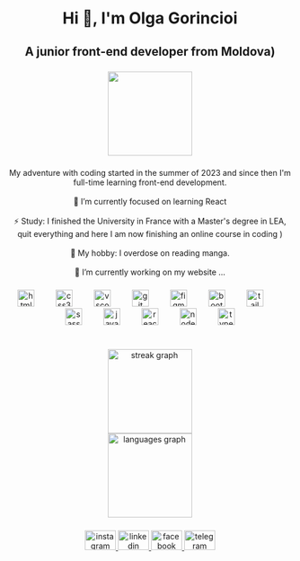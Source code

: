 <h1 align="center">Hi 👋, I'm Olga Gorincioi</h1>

###

<h2 align="center">A junior front-end developer from Moldova)</h2>

###

<div align="center">
  <img height="150" src="https://media.giphy.com/media/v1.Y2lkPTc5MGI3NjExdm12dWhjZHBweDluanAzbjVuMGhnMm1sZzFoN2kwYWRqemNueGFvMCZlcD12MV9pbnRlcm5hbF9naWZfYnlfaWQmY3Q9Zw/9gz8R9Ty9RyDu/giphy.gif"  />
</div>

###

<p align="center">My adventure with coding started in the summer of 2023 and since then I'm full-time learning front-end development.  <br><br>🌱 I’m currently focused on learning React<br><br>⚡  Study: I finished the University in France with a Master's degree in LEA, quit everything  and here I am now finishing an online course in coding )<br><br>👯 My hobby: I overdose on reading manga. <br><br>🔭 I’m currently working on my website ...</p>

###

<div align="center">
  <img src="https://skillicons.dev/icons?i=html" height="30" alt="html5 logo"  />
  <img width="30" />
  <img src="https://skillicons.dev/icons?i=css" height="30" alt="css3 logo"  />
  <img width="30" />
  <img src="https://skillicons.dev/icons?i=vscode" height="30" alt="vscode logo"  />
  <img width="30" />
  <img src="https://skillicons.dev/icons?i=git" height="30" alt="git logo"  />
  <img width="30" />
  <img src="https://skillicons.dev/icons?i=figma" height="30" alt="figma logo"  />
  <img width="30" />
  <img src="https://skillicons.dev/icons?i=bootstrap" height="30" alt="bootstrap logo"  />
  <img width="30" />
  <img src="https://skillicons.dev/icons?i=tailwind" height="30" alt="tailwindcss logo"  />
  <img width="30" />
  <img src="https://skillicons.dev/icons?i=sass" height="30" alt="sass logo"  />
  <img width="30" />
  <img src="https://skillicons.dev/icons?i=js" height="30" alt="javascript logo"  />
  <img width="30" />
  <img src="https://skillicons.dev/icons?i=react" height="30" alt="react logo"  />
  <img width="30" />
  <img src="https://skillicons.dev/icons?i=nodejs" height="30" alt="nodejs logo"  />
  <img width="30" />
  <img src="https://skillicons.dev/icons?i=ts" height="30" alt="typescript logo"  />
</div>

###

<br clear="both">

<div align="center">
  <img src="https://streak-stats.demolab.com?user=blueberry4airy&locale=en&mode=weekly&theme=tokyonight&hide_border=false&border_radius=5" height="150" alt="streak graph" /> <br>
  <img src="https://github-readme-stats.vercel.app/api/top-langs?username=blueberry4airy&locale=en&hide_title=true&layout=compact&card_width=320&langs_count=6&theme=tokyonight&hide_border=true" height="150" alt="languages graph"  />
</div>

###

<div align="center">
  <a href="https://www.instagram.com/frontdev_4airy_olga.gorincioi" target="_blank">
    <img src="https://raw.githubusercontent.com/maurodesouza/profile-readme-generator/master/src/assets/icons/social/instagram/default.svg" width="55" height="35" alt="instagram logo"  />
  </a>
  <a href="www.linkedin.com/in/olgagorincioi" target="_blank">
    <img src="https://raw.githubusercontent.com/maurodesouza/profile-readme-generator/master/src/assets/icons/social/linkedin/default.svg" width="55" height="35" alt="linkedin logo"  />
  </a>
  <a href="https://www.facebook.com/profile.php?id=100004179046367" target="_blank">
    <img src="https://raw.githubusercontent.com/maurodesouza/profile-readme-generator/master/src/assets/icons/social/facebook/default.svg" width="55" height="35" alt="facebook logo"  />
  </a>
  <a href="https://t.me/olgutzsa" target="_blank">
    <img src="https://raw.githubusercontent.com/maurodesouza/profile-readme-generator/master/src/assets/icons/social/telegram/default.svg" width="55" height="35" alt="telegram logo"  />
  </a>
</div>

###
